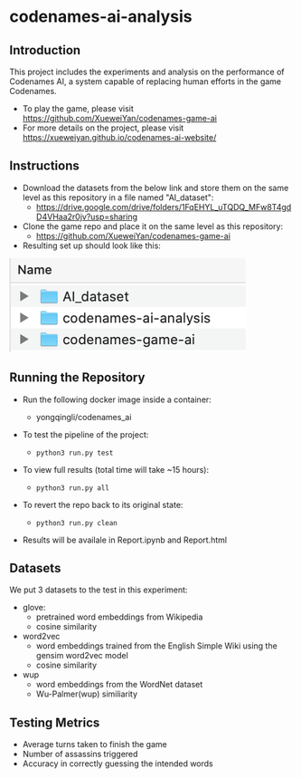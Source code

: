 # codenames-ai-analysis

## Introduction
This project includes the experiments and analysis on the performance of Codenames AI, a system capable of replacing human efforts in the game Codenames.
* To play the game, please visit https://github.com/XueweiYan/codenames-game-ai
* For more details on the project, please visit https://xueweiyan.github.io/codenames-ai-website/


## Instructions
* Download the datasets from the below link and store them on the same level as this repository in a file named "AI_dataset":
  * https://drive.google.com/drive/folders/1FqEHYL_uTQDQ_MFw8T4gdD4VHaa2r0jv?usp=sharing
* Clone the game repo and place it on the same level as this repository:
  * https://github.com/XueweiYan/codenames-game-ai
* Resulting set up should look like this:

![alt text](https://github.com/YongqingLi14/codenames-ai-analysis/blob/main/file_organization.png)


## Running the Repository
* Run the following docker image inside a container: 
  * yongqingli/codenames_ai

* To test the pipeline of the project: 
  * `python3 run.py test`
 
* To view full results (total time will take ~15 hours): 
  * `python3 run.py all`
  
* To revert the repo back to its original state: 
  * `python3 run.py clean`
  
* Results will be availale in Report.ipynb and Report.html


## Datasets
We put 3 datasets to the test in this experiment:
* glove: 
  * pretrained word embeddings from Wikipedia
  * cosine similarity
* word2vec
  * word embeddings trained from the English Simple Wiki using the gensim word2vec model
  * cosine similarity
* wup
  * word embeddings from the WordNet dataset
  * Wu-Palmer(wup) similiarity


## Testing Metrics
* Average turns taken to finish the game
* Number of assassins triggered
* Accuracy in correctly guessing the intended words

